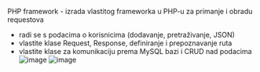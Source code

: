 PHP framework - izrada vlastitog frameworka u PHP-u za primanje i obradu requestova 
- radi se s podacima o korisnicima (dodavanje, pretraživanje, JSON)
- vlastite klase Request, Response, definiranje i prepoznavanje ruta
- vlastite klase za komunikaciju prema MySQL bazi i CRUD nad podacima
![image](https://github.com/KusicDavor/Projekti/assets/81571301/76a7be8f-684b-48ac-8af2-1094c2e84db6)
![image](https://github.com/KusicDavor/Projekti/assets/81571301/c8973b9e-1fb6-4da1-8176-3c18da4e838b)
